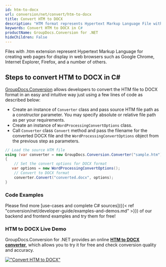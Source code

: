 ```yaml
---
id: htm-to-docx
url: conversion/net/convert/htm-to-docx
title: Convert HTM to DOCX
description: "HTM format represents Hypertext Markup Language File with .htm extension. Learn how to convert HTM to DOCX file programmatically in C# language using GroupDocs.Conversion for .NET library."
keywords: Convert HTM to DOCX in C#
productName: GroupDocs.Conversion for .NET
hideChildren: False
---
```


Files with .htm extension represent Hypertext Markup Language for creating web pages for display in web browsers such as Google Chrome, Internet Explorer, Firefox, and a number of others.

## Steps to convert HTM to DOCX in C#

[GroupDocs.Conversion](https://products.groupdocs.com/conversion/net) allows developers to convert the HTM file to DOCX format in an easy and intuitive way just using a few lines of code as described below:

* Create an instance of `Converter` class and pass source HTM file path as a constructor parameter. You may specify absolute or relative file path as per your requirements. 
* Create an instance of `WordProcessingConvertOptions` class.
* Call `Converter` class `Convert` method and pass the filename for the converted DOCX file and the `WordProcessingConvertOptions` object from the previous step as parameters.

```csharp
// Load the source HTM file
using (var converter = new GroupDocs.Conversion.Converter("sample.htm"))
{
    // Set the convert options for DOCX format
   var options = new WordProcessingConvertOptions();
    // Convert to DOCX format
    converter.Convert("converted.docx", options);
}
```

### Code Examples

Please find more [use-cases and complete C# sources]({{< ref "conversion/net/developer-guide/examples-and-demos.md" >}}) of our backend and frontend examples and try them for free!

### HTM to DOCX Live Demo

GroupDocs.Conversion for .NET provides an online [**HTM to DOCX converter**](https://products.groupdocs.app/conversion/htm-to-docx), which allows you to try it for free and check conversion quality and accuracy.

[!["Convert HTM to DOCX"](conversion/net/images/convert-to-docx/convert-htm-to-docx.png)](https://products.groupdocs.app/conversion/htm-to-docx)